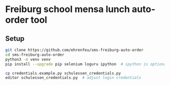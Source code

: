 # Freiburg school mensa lunch auto-order tool

## Setup

```bash
git clone https://github.com/ehrenfeu/sms-freiburg-auto-order
cd sms-freiburg-auto-order
python3 -m venv venv
pip install --upgrade pip selenium loguru ipython  # ipython is optional

cp credentials.example.py schulessen_credentials.py
editor schulessen_credentials.py  # adjust login credentials
```
